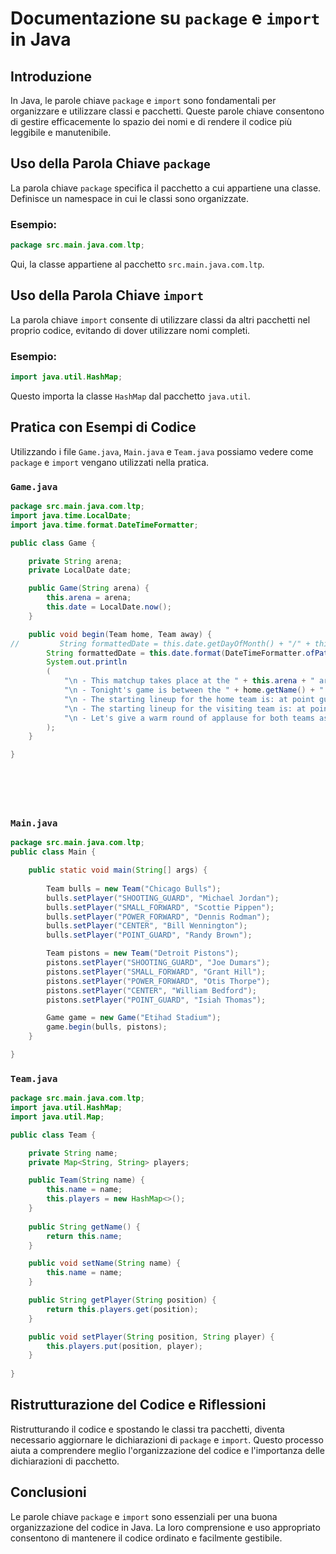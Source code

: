 
# Documentazione su `package` e `import` in Java

## Introduzione
In Java, le parole chiave `package` e `import` sono fondamentali per organizzare e utilizzare classi e pacchetti. 
Queste parole chiave consentono di gestire efficacemente lo spazio dei nomi e di rendere il codice più leggibile e manutenibile.

## Uso della Parola Chiave `package`
La parola chiave `package` specifica il pacchetto a cui appartiene una classe. Definisce un namespace in cui le classi sono organizzate.

### Esempio:
```java
package src.main.java.com.ltp;
```
Qui, la classe appartiene al pacchetto `src.main.java.com.ltp`.

## Uso della Parola Chiave `import`
La parola chiave `import` consente di utilizzare classi da altri pacchetti nel proprio codice, evitando di dover utilizzare nomi completi.

### Esempio:
```java
import java.util.HashMap;
```
Questo importa la classe `HashMap` dal pacchetto `java.util`.

## Pratica con Esempi di Codice
Utilizzando i file `Game.java`, `Main.java` e `Team.java` possiamo vedere come `package` e `import` vengano utilizzati nella pratica.

### `Game.java`
```java
package src.main.java.com.ltp;
import java.time.LocalDate;
import java.time.format.DateTimeFormatter;

public class Game {

    private String arena;
    private LocalDate date;

    public Game(String arena) {
        this.arena = arena;
        this.date = LocalDate.now();
    }

    public void begin(Team home, Team away) {
//         String formattedDate = this.date.getDayOfMonth() + "/" + this.date.getMonthValue() + "/" + this.date.getYear();
        String formattedDate = this.date.format(DateTimeFormatter.ofPattern("dd/MM/yyyy"));
        System.out.println
        (
            "\n - This matchup takes place at the " + this.arena + " arena on " + formattedDate + "." + 
            "\n - Tonight's game is between the " + home.getName() + " and the " + away.getName() + ".\n" +
            "\n - The starting lineup for the home team is: at point guard, " + home.getPlayer("POINT_GUARD") + "; at shooting guard, " + home.getPlayer("SHOOTING_GUARD") + "; at small forward, " + home.getPlayer("SMALL_FORWARD") + "; at power forward, " + home.getPlayer("POWER_FORWARD") + "; and at center, " + home.getPlayer("CENTER") + ".\n" +
            "\n - The starting lineup for the visiting team is: at point guard, " + away.getPlayer("POINT_GUARD") + "; at shooting guard, " + away.getPlayer("SHOOTING_GUARD") + "; at small forward, " + away.getPlayer("SMALL_FORWARD") + "; at power forward, " + away.getPlayer("POWER_FORWARD") + "; and at center, " + away.getPlayer("CENTER") + ".\n" +
            "\n - Let's give a warm round of applause for both teams as they take the court!"
        );
    }

}

    





```

### `Main.java`
```java
package src.main.java.com.ltp;
public class Main {

    public static void main(String[] args) {
        
        Team bulls = new Team("Chicago Bulls");
        bulls.setPlayer("SHOOTING_GUARD", "Michael Jordan");
        bulls.setPlayer("SMALL_FORWARD", "Scottie Pippen");
        bulls.setPlayer("POWER_FORWARD", "Dennis Rodman");
        bulls.setPlayer("CENTER", "Bill Wennington");
        bulls.setPlayer("POINT_GUARD", "Randy Brown");

        Team pistons = new Team("Detroit Pistons");
        pistons.setPlayer("SHOOTING_GUARD", "Joe Dumars");
        pistons.setPlayer("SMALL_FORWARD", "Grant Hill");
        pistons.setPlayer("POWER_FORWARD", "Otis Thorpe");
        pistons.setPlayer("CENTER", "William Bedford");
        pistons.setPlayer("POINT_GUARD", "Isiah Thomas");

        Game game = new Game("Etihad Stadium");
        game.begin(bulls, pistons);
    }

}

```

### `Team.java`
```java
package src.main.java.com.ltp;
import java.util.HashMap;
import java.util.Map;

public class Team {

    private String name;
    private Map<String, String> players;

    public Team(String name) {
        this.name = name;
        this.players = new HashMap<>();
    }
    
    public String getName() {
        return this.name;
    }

    public void setName(String name) {
        this.name = name;
    }

    public String getPlayer(String position) {
        return this.players.get(position);
    }

    public void setPlayer(String position, String player) {
        this.players.put(position, player);
    }
    
}

```

## Ristrutturazione del Codice e Riflessioni
Ristrutturando il codice e spostando le classi tra pacchetti, diventa necessario aggiornare le dichiarazioni di `package` e `import`. 
Questo processo aiuta a comprendere meglio l'organizzazione del codice e l'importanza delle dichiarazioni di pacchetto.

## Conclusioni
Le parole chiave `package` e `import` sono essenziali per una buona organizzazione del codice in Java. 
La loro comprensione e uso appropriato consentono di mantenere il codice ordinato e facilmente gestibile.
